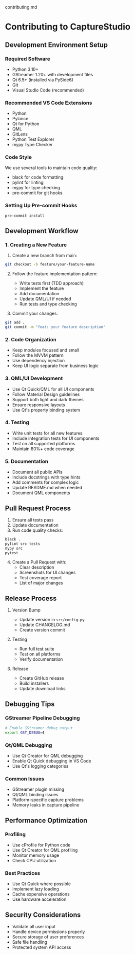contributing.md

# Contributing to CaptureStudio

## Development Environment Setup

### Required Software
- Python 3.10+
- GStreamer 1.20+ with development files
- Qt 6.5+ (installed via PySide6)
- Git
- Visual Studio Code (recommended)

### Recommended VS Code Extensions
- Python
- Pylance
- Qt for Python
- QML
- GitLens
- Python Test Explorer
- mypy Type Checker

### Code Style
We use several tools to maintain code quality:
- black for code formatting
- pylint for linting
- mypy for type checking
- pre-commit for git hooks

### Setting Up Pre-commit Hooks
```bash
pre-commit install
```

## Development Workflow

### 1. Creating a New Feature
1. Create a new branch from main:
```bash
git checkout -b feature/your-feature-name
```

2. Follow the feature implementation pattern:
   - Write tests first (TDD approach)
   - Implement the feature
   - Add documentation
   - Update QML/UI if needed
   - Run tests and type checking

3. Commit your changes:
```bash
git add .
git commit -m "feat: your feature description"
```

### 2. Code Organization
- Keep modules focused and small
- Follow the MVVM pattern
- Use dependency injection
- Keep UI logic separate from business logic

### 3. QML/UI Development
- Use Qt Quick/QML for all UI components
- Follow Material Design guidelines
- Support both light and dark themes
- Ensure responsive layouts
- Use Qt's property binding system

### 4. Testing
- Write unit tests for all new features
- Include integration tests for UI components
- Test on all supported platforms
- Maintain 80%+ code coverage

### 5. Documentation
- Document all public APIs
- Include docstrings with type hints
- Add comments for complex logic
- Update README.md when needed
- Document QML components

## Pull Request Process

1. Ensure all tests pass
2. Update documentation
3. Run code quality checks:
```bash
black .
pylint src tests
mypy src
pytest
```

4. Create a Pull Request with:
   - Clear description
   - Screenshots for UI changes
   - Test coverage report
   - List of major changes

## Release Process

1. Version Bump
   - Update version in `src/config.py`
   - Update CHANGELOG.md
   - Create version commit

2. Testing
   - Run full test suite
   - Test on all platforms
   - Verify documentation

3. Release
   - Create GitHub release
   - Build installers
   - Update download links

## Debugging Tips

### GStreamer Pipeline Debugging
```bash
# Enable GStreamer debug output
export GST_DEBUG=4
```

### Qt/QML Debugging
- Use Qt Creator for QML debugging
- Enable Qt Quick debugging in VS Code
- Use Qt's logging categories

### Common Issues
- GStreamer plugin missing
- Qt/QML binding issues
- Platform-specific capture problems
- Memory leaks in capture pipeline

## Performance Optimization

### Profiling
- Use cProfile for Python code
- Use Qt Creator for QML profiling
- Monitor memory usage
- Check CPU utilization

### Best Practices
- Use Qt Quick where possible
- Implement lazy loading
- Cache expensive operations
- Use hardware acceleration

## Security Considerations

- Validate all user input
- Handle device permissions properly
- Secure storage of user preferences
- Safe file handling
- Protected system API access
